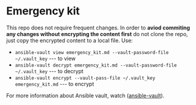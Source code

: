 # Emergency kit

This repo does not require frequent changes. In order to **aviod commiting any changes without encrypting the content first** do not clone the repo, just copy the encrypted content to a local file. Use:

- `ansible-vault view emergency_kit.md --vault-password-file ~/.vault_key` --- to view
- `ansible-vault decrypt emergency_kit.md --vault-password-file ~/.vault_key` --- to decrypt
- `ansible-vault encrypt --vault-pass-file ~/.vault_key emergency_kit.md` --- to encrypt

For more information about Ansible vault, watch ([ansible-vault](https://www.youtube.com/watch?v=xeBnAbmt3Wk)).
